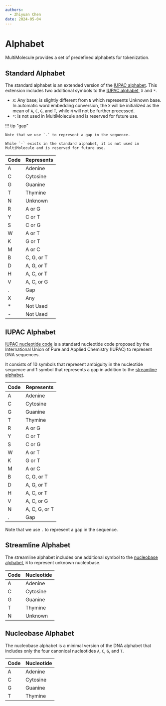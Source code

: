 ```yaml
---
authors:
  - Zhiyuan Chen
date: 2024-05-04
---
```


# Alphabet

MultiMolecule provides a set of predefined alphabets for tokenization.

## Standard Alphabet

The standard alphabet is an extended version of the [IUPAC alphabet](#iupac-alphabet).
This extension includes two additional symbols to the [IUPAC alphabet](#iupac-alphabet), `X` and `*`.

- `X`: Any base; is slightly different from `N` which represents Unknown base.
  In automatic word embedding conversion, the `X` will be initialized as the mean of `A`, `C`, `G`, and `T`, while `N` will not be further processed.
- `*`: is not used in MultiMolecule and is reserved for future use.

!!! tip "gap"

    Note that we use `.` to represent a gap in the sequence.

    While `-` exists in the standard alphabet, it is not used in MultiMolecule and is reserved for future use.

| Code | Represents |
| ---- | ---------- |
| A    | Adenine    |
| C    | Cytosine   |
| G    | Guanine    |
| T    | Thymine    |
| N    | Unknown    |
| R    | A or G     |
| Y    | C or T     |
| S    | C or G     |
| W    | A or T     |
| K    | G or T     |
| M    | A or C     |
| B    | C, G, or T |
| D    | A, G, or T |
| H    | A, C, or T |
| V    | A, C, or G |
| .    | Gap        |
| X    | Any        |
| \*   | Not Used   |
| -    | Not Used   |

## IUPAC Alphabet

[IUPAC nucleotide code](https://www.bioinformatics.org/sms2/iupac.html) is a standard nucleotide code proposed by the International Union of Pure and Applied Chemistry (IUPAC) to represent DNA sequences.

It consists of 10 symbols that represent ambiguity in the nucleotide sequence and 1 symbol that represents a gap in addition to the [streamline alphabet](#streamline-alphabet).

| Code | Represents    |
| ---- | ------------- |
| A    | Adenine       |
| C    | Cytosine      |
| G    | Guanine       |
| T    | Thymine       |
| R    | A or G        |
| Y    | C or T        |
| S    | C or G        |
| W    | A or T        |
| K    | G or T        |
| M    | A or C        |
| B    | C, G, or T    |
| D    | A, G, or T    |
| H    | A, C, or T    |
| V    | A, C, or G    |
| N    | A, C, G, or T |
| .    | Gap           |

Note that we use `.` to represent a gap in the sequence.

## Streamline Alphabet

The streamline alphabet includes one additional symbol to the [nucleobase alphabet](#nucleobase-alphabet), `N` to represent unknown nucleobase.

| Code | Nucleotide |
| ---- | ---------- |
| A    | Adenine    |
| C    | Cytosine   |
| G    | Guanine    |
| T    | Thymine    |
| N    | Unknown    |

## Nucleobase Alphabet

The nucleobase alphabet is a minimal version of the DNA alphabet that includes only the four canonical nucleotides `A`, `C`, `G`, and `T`.

| Code | Nucleotide |
| ---- | ---------- |
| A    | Adenine    |
| C    | Cytosine   |
| G    | Guanine    |
| T    | Thymine    |
